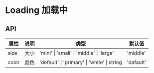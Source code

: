 # Loading 加载中

<code src="./demo/index.tsx"></code>

## API

| 属性  | 说明 | 类型                                        | 默认值    |
| ----- | ---- | ------------------------------------------- | --------- |
| size  | 大小 | 'mini' \| 'small' \| 'middle' \| 'large'    | 'middle'  |
| color | 颜色 | 'default' \| 'primary' \| 'white' \| string | 'dafault' |
